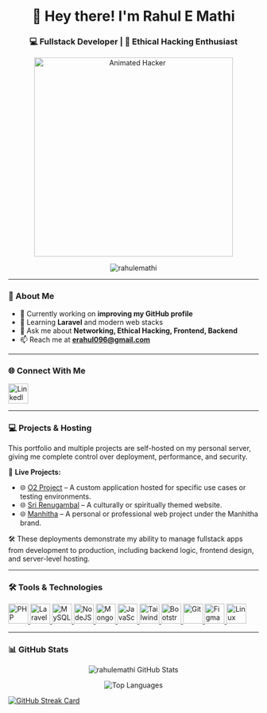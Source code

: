 <h1 align="center">👋 Hey there! I'm Rahul E Mathi</h1>
<h3 align="center">💻 Fullstack Developer | 🔐 Ethical Hacking Enthusiast</h3>

<p align="center">
  <img src="https://miro.medium.com/v2/resize:fit:640/1*ZSVmWGcc1weENb0ShawWxw.gif" width="400" alt="Animated Hacker">
</p>

<p align="center">
  <img src="https://komarev.com/ghpvc/?username=rahulemathi&label=Profile%20views&color=0e75b6&style=flat" alt="rahulemathi" />
</p>

---

### 🚀 About Me
- 🔭 Currently working on **improving my GitHub profile**
- 🌱 Learning **Laravel** and modern web stacks
- 💬 Ask me about **Networking, Ethical Hacking, Frontend, Backend**
- 📫 Reach me at **erahul096@gmail.com**

---

### 🌐 Connect With Me
<p align="left">
  <a href="https://linkedin.com/in/rahul-e-mathi-944238130" target="_blank">
    <img src="https://cdn.jsdelivr.net/gh/devicons/devicon/icons/linkedin/linkedin-original.svg" alt="LinkedIn" width="40" height="40"/>
  </a>
</p>

---

### 💻 Projects & Hosting

This portfolio and multiple projects are self-hosted on my personal server, giving me complete control over deployment, performance, and security.

🔗 **Live Projects:**

- 🌐 [O2 Project](https://o2.rahulemathi.in) – A custom application hosted for specific use cases or testing environments.
- 🌐 [Sri Renugambal](https://srirenugambal.rahulemathi.in) – A culturally or spiritually themed website.
- 🌐 [Manhitha](https://manhitha.rahulemathi.in) – A personal or professional web project under the Manhitha brand.

🛠 These deployments demonstrate my ability to manage fullstack apps from development to production, including backend logic, frontend design, and server-level hosting.

---

### 🛠️ Tools & Technologies

<p align="left">
  <a href="https://www.php.net" target="_blank" rel="noreferrer">
    <img src="https://cdn.jsdelivr.net/gh/devicons/devicon/icons/php/php-original.svg" width="40" height="40" alt="PHP"/>
  </a>
  <a href="https://laravel.com" target="_blank" rel="noreferrer">
    <img src="https://www.vectorlogo.zone/logos/laravel/laravel-icon.svg" width="40" height="40" alt="Laravel"/>
  </a>
  <a href="https://www.mysql.com" target="_blank" rel="noreferrer">
    <img src="https://cdn.jsdelivr.net/gh/devicons/devicon/icons/mysql/mysql-original-wordmark.svg" width="40" height="40" alt="MySQL"/>
  </a>
  <a href="https://nodejs.org" target="_blank" rel="noreferrer">
    <img src="https://cdn.jsdelivr.net/gh/devicons/devicon/icons/nodejs/nodejs-original-wordmark.svg" width="40" height="40" alt="NodeJS"/>
  </a>
  <a href="https://www.mongodb.com" target="_blank" rel="noreferrer">
    <img src="https://cdn.jsdelivr.net/gh/devicons/devicon/icons/mongodb/mongodb-original-wordmark.svg" width="40" height="40" alt="MongoDB"/>
  </a>
  <a href="https://developer.mozilla.org/en-US/docs/Web/JavaScript" target="_blank" rel="noreferrer">
    <img src="https://cdn.jsdelivr.net/gh/devicons/devicon/icons/javascript/javascript-original.svg" width="40" height="40" alt="JavaScript"/>
  </a>
  <a href="https://tailwindcss.com/" target="_blank" rel="noreferrer">
    <img src="https://www.vectorlogo.zone/logos/tailwindcss/tailwindcss-icon.svg" width="40" height="40" alt="Tailwind"/>
  </a>
  <a href="https://getbootstrap.com/" target="_blank" rel="noreferrer">
    <img src="https://cdn.jsdelivr.net/gh/devicons/devicon/icons/bootstrap/bootstrap-plain-wordmark.svg" width="40" height="40" alt="Bootstrap"/>
  </a>
  <a href="https://git-scm.com/" target="_blank" rel="noreferrer">
    <img src="https://cdn.jsdelivr.net/gh/devicons/devicon/icons/git/git-original.svg" width="40" height="40" alt="Git"/>
  </a>
  <a href="https://www.figma.com/" target="_blank" rel="noreferrer">
    <img src="https://www.vectorlogo.zone/logos/figma/figma-icon.svg" width="40" height="40" alt="Figma"/>
  </a>
  <a href="https://www.linux.org/" target="_blank" rel="noreferrer">
    <img src="https://cdn.jsdelivr.net/gh/devicons/devicon/icons/linux/linux-original.svg" width="40" height="40" alt="Linux"/>
  </a>
</p>

---

### 📊 GitHub Stats

<p align="center">
  <img src="https://github-readme-stats.vercel.app/api?username=rahulemathi&show_icons=true&theme=radical" alt="rahulemathi GitHub Stats"/>
</p>

<p align="center">
  <img src="https://github-readme-stats.vercel.app/api/top-langs/?username=rahulemathi&layout=compact&theme=tokyonight" alt="Top Languages"/>
</p>

[![GitHub Streak Card](https://v0‑git‑hub‑streak‑score‑card‑phi.vercel.app/api?user=rahulemathi&theme=dark)](https://v0‑git‑hub‑streak‑score‑card‑phi.vercel.app/)

